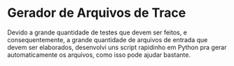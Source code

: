 # Gerador de Arquivos de Trace #

Devido a grande quantidade de testes que devem ser feitos, e consequentemente, a grande quantidade de arquivos de entrada que devem ser elaborados, desenvolvi uns script rapidinho em Python pra gerar automaticamente os arquivos, como isso pode ajudar bastante.
